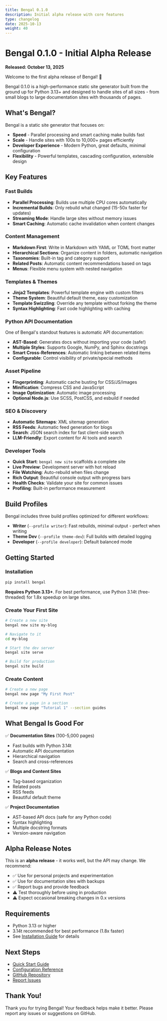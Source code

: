 ```yaml
---
title: Bengal 0.1.0
description: Initial alpha release with core features
type: changelog
date: 2025-10-13
weight: 40
---
```


# Bengal 0.1.0 - Initial Alpha Release
**Released: October 13, 2025**

Welcome to the first alpha release of Bengal! 🎉

Bengal 0.1.0 is a high-performance static site generator built from the ground up for Python 3.13+ and designed to handle sites of all sizes - from small blogs to large documentation sites with thousands of pages.

## What's Bengal?

Bengal is a static site generator that focuses on:
- **Speed** - Parallel processing and smart caching make builds fast
- **Scale** - Handle sites with 100s to 10,000+ pages efficiently
- **Developer Experience** - Modern Python, great defaults, minimal configuration
- **Flexibility** - Powerful templates, cascading configuration, extensible design

## Key Features

### Fast Builds

- **Parallel Processing**: Builds use multiple CPU cores automatically
- **Incremental Builds**: Only rebuild what changed (15-50x faster for updates)
- **Streaming Mode**: Handle large sites without memory issues
- **Smart Caching**: Automatic cache invalidation when content changes

### Content Management

- **Markdown First**: Write in Markdown with YAML or TOML front matter
- **Hierarchical Sections**: Organize content in folders, automatic navigation
- **Taxonomies**: Built-in tag and category support
- **Related Posts**: Automatic content recommendations based on tags
- **Menus**: Flexible menu system with nested navigation

### Templates & Themes

- **Jinja2 Templates**: Powerful template engine with custom filters
- **Theme System**: Beautiful default theme, easy customization
- **Template Swizzling**: Override any template without forking the theme
- **Syntax Highlighting**: Fast code highlighting with caching

### Python API Documentation

One of Bengal's standout features is automatic API documentation:

- **AST-Based**: Generates docs without importing your code (safe!)
- **Multiple Styles**: Supports Google, NumPy, and Sphinx docstrings
- **Smart Cross-References**: Automatic linking between related items
- **Configurable**: Control visibility of private/special methods

### Asset Pipeline

- **Fingerprinting**: Automatic cache busting for CSS/JS/images
- **Minification**: Compress CSS and JavaScript
- **Image Optimization**: Automatic image processing
- **Optional Node.js**: Use SCSS, PostCSS, and esbuild if needed

### SEO & Discovery

- **Automatic Sitemaps**: XML sitemap generation
- **RSS Feeds**: Automatic feed generation for blogs
- **Search**: JSON search index for fast client-side search
- **LLM-Friendly**: Export content for AI tools and search

### Developer Tools

- **Quick Start**: `bengal new site` scaffolds a complete site
- **Live Preview**: Development server with hot reload
- **File Watching**: Auto-rebuild when files change
- **Rich Output**: Beautiful console output with progress bars
- **Health Checks**: Validate your site for common issues
- **Profiling**: Built-in performance measurement

## Build Profiles

Bengal includes three build profiles optimized for different workflows:

- **Writer** (`--profile writer`): Fast rebuilds, minimal output - perfect when writing
- **Theme Dev** (`--profile theme-dev`): Full builds with detailed logging
- **Developer** (`--profile developer`): Default balanced mode

## Getting Started

### Installation

```bash
pip install bengal
```

**Requires Python 3.13+**. For best performance, use Python 3.14t (free-threaded) for 1.8x speedup on large sites.

### Create Your First Site

```bash
# Create a new site
bengal new site my-blog

# Navigate to it
cd my-blog

# Start the dev server
bengal site serve

# Build for production
bengal site build
```

### Create Content

```bash
# Create a new page
bengal new page "My First Post"

# Create a page in a section
bengal new page "Tutorial 1" --section guides
```

## What Bengal Is Good For

✅ **Documentation Sites** (100-5,000 pages)
- Fast builds with Python 3.14t
- Automatic API documentation
- Hierarchical navigation
- Search and cross-references

✅ **Blogs and Content Sites**
- Tag-based organization
- Related posts
- RSS feeds
- Beautiful default theme

✅ **Project Documentation**
- AST-based API docs (safe for any Python code)
- Syntax highlighting
- Multiple docstring formats
- Version-aware navigation

## Alpha Release Notes

This is an **alpha release** - it works well, but the API may change. We recommend:

- ✅ Use for personal projects and experimentation
- ✅ Use for documentation sites with backups
- ✅ Report bugs and provide feedback
- ⚠️ Test thoroughly before using in production
- ⚠️ Expect occasional breaking changes in 0.x versions

## Requirements

- Python 3.13 or higher
- 3.14t recommended for best performance (1.8x faster)
- See [Installation Guide](/getting-started/installation/) for details

## Next Steps

- [Quick Start Guide](/getting-started/quickstart/)
- [Configuration Reference](/guides/)
- [GitHub Repository](https://github.com/lbliii/bengal)
- [Report Issues](https://github.com/lbliii/bengal/issues)

## Thank You!

Thank you for trying Bengal! Your feedback helps make it better. Please report any issues or suggestions on GitHub.
